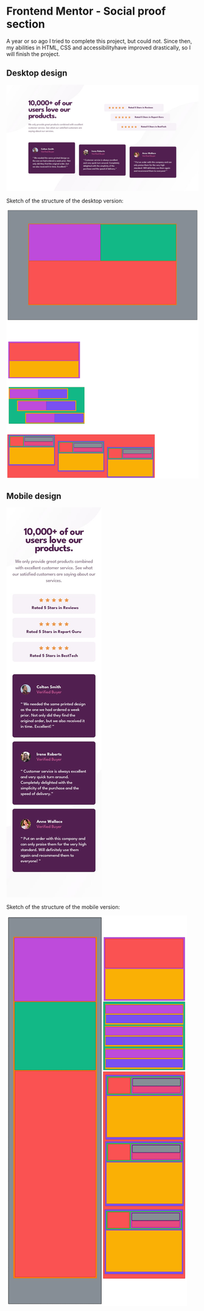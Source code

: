 # Frontend Mentor - Social proof section

A year or so ago I tried to complete this project, but could not. Since then, my abilities in HTML, CSS and accessibilityhave improved drastically, so I will finish the project.

## Desktop design

![Design for the desktop version of the Social Proof Section coding challenge](./design/desktop-design.jpg)

Sketch of the structure of the desktop version:

![](./sketchs/sketch-desktop-version-18-03-2023.png)

## Mobile design

![Design for the mobile version of the Social Proof Section coding challenge](./design/mobile-design.jpg)

Sketch of the structure of the mobile version:

![](./sketchs/sketch-mobile-version-18-03-2023.png)